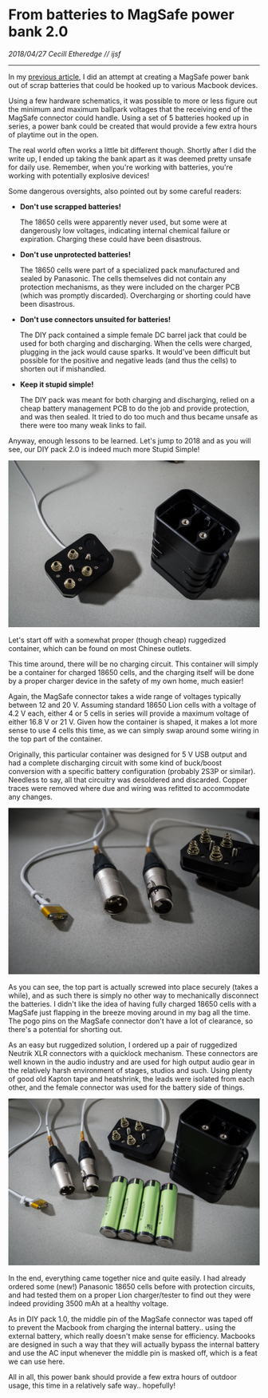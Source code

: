 # From batteries to MagSafe power bank 2.0

_2018/04/27 Cecill Etheredge // ijsf_

---

In my [previous article](20170802_from_scrap_batteries_to_magsafe_power_bank.html), I did an attempt at creating a MagSafe power bank out of scrap batteries that could be hooked up to various Macbook devices.

Using a few hardware schematics, it was possible to more or less figure out the minimum and maximum ballpark voltages that the receiving end of the MagSafe connector could handle. Using a set of 5 batteries hooked up in series, a power bank could be created that would provide a few extra hours of playtime out in the open.

The real world often works a little bit different though. Shortly after I did the write up, I ended up taking the bank apart as it was deemed pretty unsafe for daily use. Remember, when you're working with batteries, you're working with potentially explosive devices!

Some dangerous oversights, also pointed out by some careful readers:

-   **Don't use scrapped batteries!**

    The 18650 cells were apparently never used, but some were at dangerously low voltages, indicating internal chemical failure or expiration. Charging these could have been disastrous.

-   **Don't use unprotected batteries!**

    The 18650 cells were part of a specialized pack manufactured and sealed by Panasonic. The cells themselves did not contain any protection mechanisms, as they were included on the charger PCB (which was promptly discarded). Overcharging or shorting could have been disastrous.

-   **Don't use connectors unsuited for batteries!**

    The DIY pack contained a simple female DC barrel jack that could be used for both charging and discharging. When the cells were charged, plugging in the jack would cause sparks. It would've been difficult but possible for the positive and negative leads (and thus the cells) to shorten out if mishandled.

-   **Keep it stupid simple!**

    The DIY pack was meant for both charging and discharging, relied on a cheap battery management PCB to do the job and provide protection, and was then sealed. It tried to do too much and thus became unsafe as there were too many weak links to fail.

Anyway, enough lessons to be learned. Let's jump to 2018 and as you will see, our DIY pack 2.0 is indeed much more Stupid Simple!

![case](images/20180427_case.jpg)

Let's start off with a somewhat proper (though cheap) ruggedized container, which can be found on most Chinese outlets.

This time around, there will be no charging circuit. This container will simply be a container for charged 18650 cells, and the charging itself will be done by a proper charger device in the safety of my own home, much easier!

Again, the MagSafe connector takes a wide range of voltages typically between 12 and 20 V. Assuming standard 18650 Lion cells with a voltage of 4.2 V each, either 4 or 5 cells in series will provide a maximum voltage of either 16.8 V or 21 V. Given how the container is shaped, it makes a lot more sense to use 4 cells this time, as we can simply swap around some wiring in the top part of the container.

Originally, this particular container was designed for 5 V USB output and had a complete discharging circuit with some kind of buck/boost conversion with a specific battery configuration (probably 2S3P or similar). Needless to say, all that circuitry was desoldered and discarded. Copper traces were removed where due and wiring was refitted to accommodate any changes.

![connector](images/20180427_connector.jpg)

As you can see, the top part is actually screwed into place securely (takes a while), and as such there is simply no other way to mechanically disconnect the batteries. I didn't like the idea of having fully charged 18650 cells with a MagSafe just flapping in the breeze moving around in my bag all the time. The pogo pins on the MagSafe connector don't have a lot of clearance, so there's a potential for shorting out.

As an easy but ruggedized solution, I ordered up a pair of ruggedized Neutrik XLR connectors with a quicklock mechanism. These connectors are well known in the audio industry and are used for high output audio gear in the relatively harsh environment of stages, studios and such. Using plenty of good old Kapton tape and heatshrink, the leads were isolated from each other, and the female connector was used for the battery side of things.

![cells](images/20180427_cells.jpg)

In the end, everything came together nice and quite easily. I had already ordered some (new!) Panasonic 18650 cells before with protection circuits, and had tested them on a proper Lion charger/tester to find out they were indeed providing 3500 mAh at a healthy voltage.

As in DIY pack 1.0, the middle pin of the MagSafe connector was taped off to prevent the Macbook from charging the internal battery.. using the external battery, which really doesn't make sense for efficiency. Macbooks are designed in such a way that they will actually bypass the internal battery and use the AC input whenever the middle pin is masked off, which is a feat we can use here.

All in all, this power bank should provide a few extra hours of outdoor usage, this time in a relatively safe way.. hopefully!
